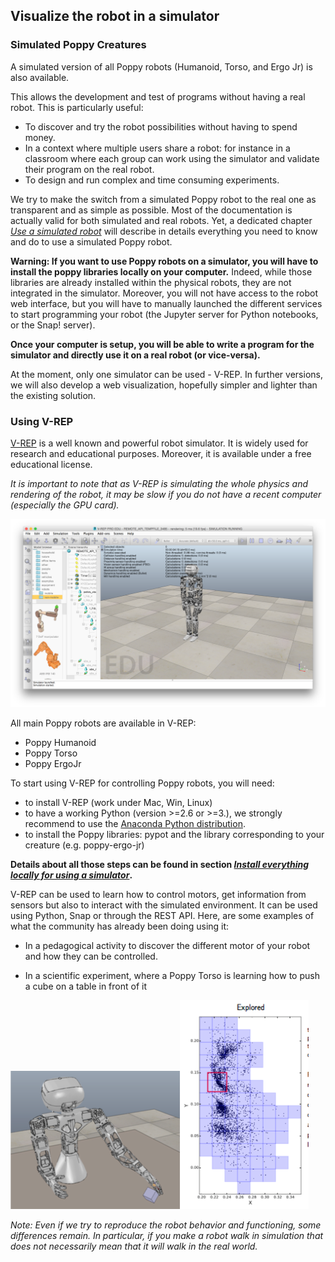 ## Visualize the robot in a simulator

### Simulated Poppy Creatures

A simulated version of all Poppy robots (Humanoid, Torso, and Ergo Jr) is also available.

This allows the development and test of programs without having a real robot. This is particularly useful:
* To discover and try the robot possibilities without having to spend money.
* In a context where multiple users share a robot: for instance in a classroom where each group can work using the simulator and validate their program on the real robot.
* To design and run complex and time consuming experiments.

We try to make the switch from a simulated Poppy robot to the real one as transparent and as simple as possible. Most of the documentation is actually valid for both simulated and real robots. Yet, a dedicated chapter *[Use a simulated robot](#todo)* will describe in details everything you need to know and do to use a simulated Poppy robot.

**Warning: If you want to use Poppy robots on a simulator, you will have to install the poppy libraries locally on your computer.** Indeed, while those libraries are already installed within the physical robots, they are not integrated in the simulator. Moreover, you will not have access to the robot web interface, but you will have to manually launched the different services to start programming your robot (the Jupyter server for Python notebooks, or the Snap! server).

**Once your computer is setup, you will be able to write a program for the simulator and directly use it on a real robot (or vice-versa).**

At the moment, only one simulator can be used - V-REP. In further versions, we will also develop a web visualization, hopefully simpler and lighter than the existing solution.


### Using V-REP

[V-REP](http://www.coppeliarobotics.com) is a well known and powerful robot simulator. It is widely used for research and educational purposes. Moreover, it is available under a free educational license.

*It is important to note that as V-REP is simulating the whole physics and rendering of the robot, it may be slow if you do not have a recent computer (especially the GPU card).*

![Poppy Humanoid in V-REP](../img/humanoid/vrep.png)

All main Poppy robots are available in V-REP:
* Poppy Humanoid
* Poppy Torso
* Poppy ErgoJr

To start using V-REP for controlling Poppy robots, you will need:
* to install V-REP (work under Mac, Win, Linux)
* to have a working Python (version >=2.6 or >=3.), we strongly recommend to use the [Anaconda Python distribution](https://www.continuum.io/why-anaconda).
* to install the Poppy libraries: pypot and the library corresponding to your creature (e.g. poppy-ergo-jr)

**Details about all those steps can be found in section *[Install everything locally for using a simulator](#TODO)*.**

V-REP can be used to learn how to control motors, get information from sensors but also to interact with the simulated environment. It can be used using Python, Snap or through the REST API. Here, are some examples of what the community has already been doing using it:

* In a pedagogical activity to discover the different motor of your robot and how they can be controlled.

* In a scientific experiment, where a Poppy Torso is learning how to push a cube on a table in front of it

![Torso Vrep](../img/torso/explauto-vrep.png)![Torso Explauto Res](../img/torso/explauto-res.png)

*Note: Even if we try to reproduce the robot behavior and functioning, some differences remain. In particular, if you make a robot walk in simulation that does not necessarily mean that it will walk in the real world.*
